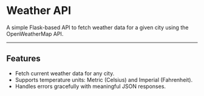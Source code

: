 # Weather API

A simple Flask-based API to fetch weather data for a given city using the OpenWeatherMap API.

---

## **Features**
- Fetch current weather data for any city.
- Supports temperature units: Metric (Celsius) and Imperial (Fahrenheit).
- Handles errors gracefully with meaningful JSON responses.